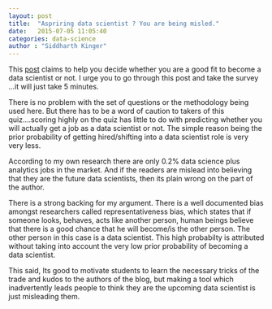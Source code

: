 ```yaml
---
layout: post
title:  "Aspriring data scientist ? You are being misled."
date:   2015-07-05 11:05:40
categories: data-science
author : "Siddharth Kinger"
---
```



This <a href="http://www.analyticsvidhya.com/blog/2015/06/test-fit-data-scientist/?utm_source=feedburner&utm_medium=email&utm_campaign=Feed%3A+AnalyticsVidhya+%28Analytics+Vidhya%29">post</a> claims to help you decide whether you are a good fit to become a data scientist or not. I urge you to go through this post and take the survey ...it will just take 5 minutes.

There is no problem with the set of questions or the methodology being used here. But there has to be a word of caution to takers of this quiz….scoring highly on the quiz has little to do with predicting whether you will actually get a job as a data scientist or not. The simple reason being the prior probability of getting hired/shifting into a data scientist role is very very less. 

According to my own research there are only 0.2% data science plus analytics jobs in the market. And if the readers are mislead into believing that they are the future data scientists, then its plain wrong on the part of the author.

There is a strong backing for my argument. There is a well documented bias amongst researchers called representativeness bias, which states that if someone looks, behaves, acts like another person, human beings believe that there is a good chance that he will become/is the other person. The other person in this case is a data scientist. This high probabilty is attributed without taking into account the very low prior probability of becoming a data scientist. 

This said, Its good to motivate students to learn the necessary tricks of the trade and kudos to the authors of the blog, but making a tool which inadvertently leads people to think they are the upcoming data scientist is just misleading them.
